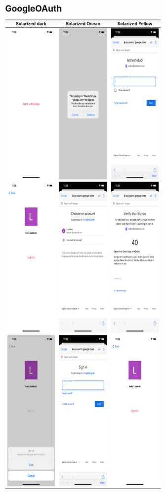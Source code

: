 # GoogleOAuth


Solarized dark              |  Solarized Ocean          | Solarized Yellow
:--------------------------:|:-------------------------:|:--------------------------:|
<kbd><img src="https://github.com/ldudi/GoogleOAuth/blob/main/screen%20shots/zero.png" width="225" height="487"><kbd>|<kbd><img src="https://github.com/ldudi/GoogleOAuth/blob/main/screen%20shots/three.png" width="225" height="487"></kbd>|<kbd><img src="https://github.com/ldudi/GoogleOAuth/blob/main/screen%20shots/seven.png" width="225" height="487"></kbd>
<kbd><img src="https://github.com/ldudi/GoogleOAuth/blob/main/screen%20shots/one.png" width="225" height="487"><kbd>|<kbd><img src="https://github.com/ldudi/GoogleOAuth/blob/main/screen%20shots/five.png" width="225" height="487"></kbd>|<kbd><img src="https://github.com/ldudi/GoogleOAuth/blob/main/screen%20shots/eight.png" width="225" height="487"></kbd>
<kbd><img src="https://github.com/ldudi/GoogleOAuth/blob/main/screen%20shots/two.png" width="225" height="487"><kbd>|<kbd><img src="https://github.com/ldudi/GoogleOAuth/blob/main/screen%20shots/six.png" width="225" height="487"></kbd>|<kbd><img src="https://github.com/ldudi/GoogleOAuth/blob/main/screen%20shots/one.png" width="225" height="487"></kbd>
